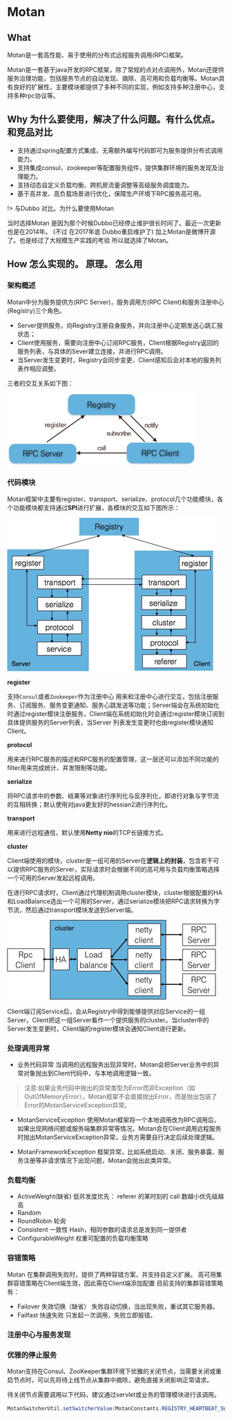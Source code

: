 # Motan

## What

Motan是一套高性能、易于使用的分布式远程服务调用(RPC)框架。

Motan是一套基于java开发的RPC框架，除了常规的点对点调用外，Motan还提供服务治理功能，包括服务节点的自动发现、摘除、高可用和负载均衡等。Motan具有良好的扩展性，主要模块都提供了多种不同的实现，例如支持多种注册中心，支持多种rpc协议等。

## Why   为什么要使用，解决了什么问题。有什么优点。和竞品对比

* 支持通过spring配置方式集成，无需额外编写代码即可为服务提供分布式调用能力。
* 支持集成consul、zookeeper等配置服务组件，提供集群环境的服务发现及治理能力。
* 支持动态自定义负载均衡、跨机房流量调整等高级服务调度能力。
* 基于高并发、高负载场景进行优化，保障生产环境下RPC服务高可用。

!>  与Dubbo 对比。为什么要使用Motan 

当时选择Motan 是因为那个时候Dubbo已经停止维护很长时间了。最近一次更新也是在2014年。 (不过 在2017年底 Dubbo重启维护了) 加上Motan是微博开源了。也是经过了大规模生产实践的考验
所以就选择了Motan。 

## How  怎么实现的。 原理。  怎么用 

### 架构概述

Motan中分为服务提供方(RPC Server)，服务调用方(RPC Client)和服务注册中心(Registry)三个角色。

* Server提供服务，向Registry注册自身服务，并向注册中心定期发送心跳汇报状态；
* Client使用服务，需要向注册中心订阅RPC服务，Client根据Registry返回的服务列表，与具体的Sever建立连接，并进行RPC调用。
* 当Server发生变更时，Registry会同步变更，Client感知后会对本地的服务列表作相应调整。

三者的交互关系如下图：

![](assets/14612349319195.jpg)

### 代码模块

Motan框架中主要有register、transport、serialize、protocol几个功能模块，各个功能模块都支持通过**SPI**进行扩展，各模块的交互如下图所示：

![](assets/14612352579675.jpg)

**register**

支持`Consul`或者`Zookeeper`作为注册中心 
用来和注册中心进行交互，包括注册服务、订阅服务、服务变更通知、服务心跳发送等功能；Server端会在系统初始化时通过register模块注册服务，Client端在系统初始化时会通过register模块订阅到具体提供服务的Server列表，当Server 列表发生变更时也由register模块通知Client。

**protocol**

用来进行RPC服务的描述和RPC服务的配置管理，这一层还可以添加不同功能的filter用来完成统计、并发限制等功能。

**serialize**

将RPC请求中的参数、结果等对象进行序列化与反序列化，即进行对象与字节流的互相转换；默认使用对java更友好的hessian2进行序列化。

**transport**

用来进行远程通信，默认使用**Netty nio**的TCP长链接方式。

**cluster**

Client端使用的模块，cluster是一组可用的Server在**逻辑上的封装**，包含若干可以提供RPC服务的Server，实际请求时会根据不同的高可用与负载均衡策略选择一个可用的Server发起远程调用。

在进行RPC请求时，Client通过代理机制调用cluster模块，cluster根据配置的HA和LoadBalance选出一个可用的Server，通过serialize模块把RPC请求转换为字节流，然后通过transport模块发送到Server端。

![](assets/14612385789967.jpg)

Client端订阅Service后，会从Registry中得到能够提供对应Service的一组Server，Client把这一组Server看作一个提供服务的cluster。当cluster中的Server发生变更时，Client端的register模块会通知Client进行更新。

### 处理调用异常

* 业务代码异常
  当调用的远程服务出现异常时，Motan会把Server业务中的异常对象抛出到Client代码中，与本地调用逻辑一致。

>注意:如果业务代码中抛出的异常类型为Error而非Exception（如OutOfMemoryError），Motan框架不会直接抛出Error，而是抛出包装了Error的MotanServiceException异常。

* MotanServiceException
  使用Motan框架将一个本地调用改为RPC调用后，如果出现网络问题或服务端集群异常等情况，Motan会在Client调用远程服务时抛出MotanServiceException异常，业务方需要自行决定后续处理逻辑。

* MotanFrameworkException
  框架异常，比如系统启动、关闭、服务暴露、服务注册等非请求情况下出现问题，Motan会抛出此类异常。

### 负载均衡

* ActiveWeight(缺省)  低并发度优先： referer 的某时刻的 call 数越小优先级越高
* Random
* RoundRobin 轮询
* Consistent 一致性 Hash，相同参数的请求总是发到同一提供者
* ConfigurableWeight 权重可配置的负载均衡策略

### 容错策略

Motan 在集群调用失败时，提供了两种容错方案，并支持自定义扩展。 高可用集群容错策略在Client端生效，因此需在Client端添加配置 目前支持的集群容错策略有：

* Failover 失效切换（缺省） 失败自动切换，当出现失败，重试其它服务器。
* Failfast 快速失败 只发起一次调用，失败立即报错。

### 注册中心与服务发现

### 优雅的停止服务

Motan支持在Consul、ZooKeeper集群环境下优雅的关闭节点，当需要关闭或重启节点时，可以先将待上线节点从集群中摘除，避免直接关闭影响正常请求。

待关闭节点需要调用以下代码，建议通过servlet或业务的管理模块进行该调用。

```java
MotanSwitcherUtil.setSwitcherValue(MotanConstants.REGISTRY_HEARTBEAT_SWITCHER, false)
```



